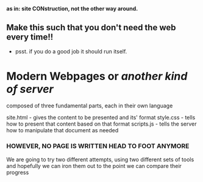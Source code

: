 #### as in: site **CON**struction, not the other way around.
## **Make this such that you don't need the web every time!!**
- psst. if you do a good job it should run itself.

# Modern Webpages or *another kind of server*

composed of three fundamental parts, each in their own language

site.html - gives the content to be presented and its' format
style.css - tells how to present that content based on that format
scripts.js - tells the server how to manipulate that document as needed

### **HOWEVER, NO PAGE IS WRITTEN HEAD TO FOOT ANYMORE** 

We are going to try two different attempts, using two different sets of tools and hopefully we can iron them out to the point we can compare their progress